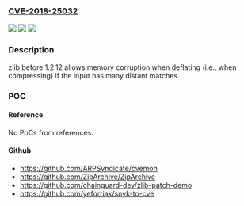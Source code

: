 ### [CVE-2018-25032](https://cve.mitre.org/cgi-bin/cvename.cgi?name=CVE-2018-25032)
![](https://img.shields.io/static/v1?label=Product&message=n%2Fa&color=blue)
![](https://img.shields.io/static/v1?label=Version&message=n%2Fa&color=blue)
![](https://img.shields.io/static/v1?label=Vulnerability&message=n%2Fa&color=brighgreen)

### Description

zlib before 1.2.12 allows memory corruption when deflating (i.e., when compressing) if the input has many distant matches.

### POC

#### Reference
No PoCs from references.

#### Github
- https://github.com/ARPSyndicate/cvemon
- https://github.com/ZipArchive/ZipArchive
- https://github.com/chainguard-dev/zlib-patch-demo
- https://github.com/yeforriak/snyk-to-cve

